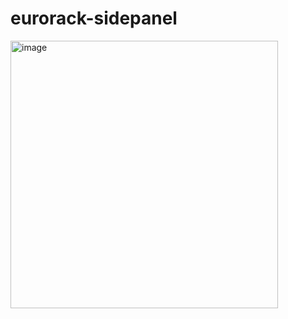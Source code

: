 # eurorack-sidepanel

<img width="428" alt="image" src="https://user-images.githubusercontent.com/27863547/131653686-28937492-5741-48e1-9be0-e82f1a584c36.png">

